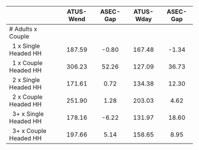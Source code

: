 
|                      |    ATUS-Wend |     ASEC-Gap |    ATUS-Wday |     ASEC-Gap |
| -------------------- | :----------: | :----------: | :----------: | :----------: |
| # Adults x Couple    |              |              |              |              |
| &nbsp;&nbsp;1 x Single Headed HH |       187.59 |        -0.80 |       167.48 |        -1.34 |
| &nbsp;&nbsp;1 x Couple Headed HH |       306.23 |        52.26 |       127.09 |        36.73 |
| &nbsp;&nbsp;2 x Single Headed HH |       171.61 |         0.72 |       134.38 |        12.30 |
| &nbsp;&nbsp;2 x Couple Headed HH |       251.90 |         1.28 |       203.03 |         4.62 |
| &nbsp;&nbsp;3+ x Single Headed HH |       178.16 |        -6.22 |       131.97 |        18.60 |
| &nbsp;&nbsp;3+ x Couple Headed HH |       197.66 |         5.14 |       158.65 |         8.95 |

